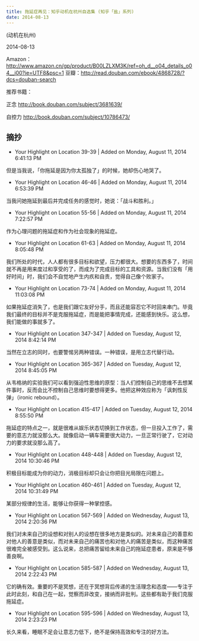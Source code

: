 ```yaml
---
title: 拖延症再见：知乎动机在杭州自选集 (知乎「盐」系列) 
date: 2014-08-13
---
```


(动机在杭州)

2014-08-13

Amazon：<http://www.amazon.cn/gp/product/B00LZLXM3K/ref=oh_d__o04_details_o04__i00?ie=UTF8&psc=1>
豆瓣：<http://read.douban.com/ebook/4868728/?dcs=douban-search>


推荐书籍：

正念 http://book.douban.com/subject/3681639/

自控力 http://book.douban.com/subject/10786473/

## 摘抄


- Your Highlight on Location 39-39 | Added on Monday, August 11, 2014 6:41:13 PM

但是当我说，「你拖延是因为你太孤独了」的时候，她却伤心地哭了。

- Your Highlight on Location 46-46 | Added on Monday, August 11, 2014 6:53:39 PM

当我问她拖延到最后并完成任务的感觉时，她说：「战斗和胜利。」

- Your Highlight on Location 55-56 | Added on Monday, August 11, 2014 7:22:57 PM

作为心理问题的拖延症和作为社会现象的拖延症。

- Your Highlight on Location 61-63 | Added on Monday, August 11, 2014 8:05:48 PM

我们所处的时代，人人都有很多目标和欲望，压力都很大。想要的东西多了，时间就不再是用来度过和享受的了，而成为了完成目标的工具和资源。当我们没有「用好时间」时，我们会不自觉地产生内疚和自责，觉得自己像个败家子。

- Your Highlight on Location 73-74 | Added on Monday, August 11, 2014 11:03:08 PM

如果拖延症消失了，也是我们跟它友好分手，而且还能容忍它不时回来串门。毕竟我们最终的目标并不是克服拖延症，而是能把事情完成，还能感到快乐。这么想，我们能做的事就多了。

- Your Highlight on Location 347-347 | Added on Tuesday, August 12, 2014 8:42:14 PM

当然在立志的同时，也要警惕另两种错误。一种错误，是用立志代替行动。

- Your Highlight on Location 365-367 | Added on Tuesday, August 12, 2014 8:45:05 PM

从韦格纳的实验我们可以看到强迫性思维的原型：当人们控制自己的思维不去想某件事时，反而会比不控制自己思维时要想得更多。他把这种效应称为「讽刺性反弹」（ironic rebound）。

- Your Highlight on Location 415-417 | Added on Tuesday, August 12, 2014 8:55:50 PM

拖延症的特点之一，就是很难从娱乐状态切换到工作状态，但一旦投入工作了，需要的意志力就没那么大。就像启动一辆车需要很大动力，一旦正常行驶了，它对动力的要求就没那么高了。

- Your Highlight on Location 448-448 | Added on Tuesday, August 12, 2014 10:30:46 PM

积极目标能成为你的动力，消极目标却只会让你把目光局限在问题上。

- Your Highlight on Location 460-461 | Added on Tuesday, August 12, 2014 10:31:49 PM

某部分规律的生活，能够让你获得一种掌控感。

- Your Highlight on Location 567-569 | Added on Wednesday, August 13, 2014 2:20:36 PM

我们对未来自己的设想和对别人的设想在很多地方是类似的。对未来自己的善意和对他人的善意是类似，而对未来自己的痛苦也和对他人的痛苦是类似，而这种痛苦很难完全被感受到。这么说来，总把痛苦留给未来自己的拖延症患者，原来是不够善良啊。

- Your Highlight on Location 585-587 | Added on Wednesday, August 13, 2014 2:22:43 PM

它的确有效。重要的不是冥想，还在于冥想背后传递的生活理念和态度——专注于此时此刻，和自己在一起，觉察而非改变，接纳而非批判。这些都有助于我们克服拖延症。

- Your Highlight on Location 595-596 | Added on Wednesday, August 13, 2014 2:23:23 PM

长久来看，睡眠不足会让意志力低下，绝不是保持高效和专注的好方法。
